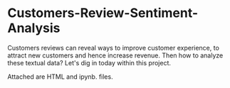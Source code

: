 # Customers-Review-Sentiment-Analysis
Customers reviews can reveal ways to improve customer experience, to attract new customers and hence increase revenue. Then how to analyze these textual data?
Let's dig in today within this project.

Attached are HTML and ipynb. files. 
